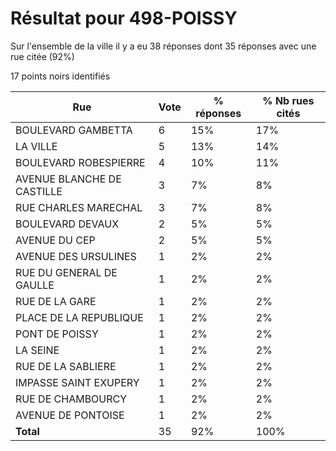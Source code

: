 # Résultat pour 498-POISSY

Sur l'ensemble de la ville il y a eu 38 réponses dont 35 réponses avec une rue citée (92%)

17 points noirs identifiés

| Rue | Vote | % réponses | % Nb rues cités|
|-----|------|------------|----------------|
| BOULEVARD GAMBETTA | 6 | 15% | 17%|
| LA VILLE | 5 | 13% | 14%|
| BOULEVARD ROBESPIERRE | 4 | 10% | 11%|
| AVENUE BLANCHE DE CASTILLE | 3 | 7% | 8%|
| RUE CHARLES MARECHAL | 3 | 7% | 8%|
| BOULEVARD DEVAUX | 2 | 5% | 5%|
| AVENUE DU CEP | 2 | 5% | 5%|
| AVENUE DES URSULINES | 1 | 2% | 2%|
| RUE DU GENERAL DE GAULLE | 1 | 2% | 2%|
| RUE DE LA GARE | 1 | 2% | 2%|
| PLACE DE LA REPUBLIQUE | 1 | 2% | 2%|
| PONT DE POISSY | 1 | 2% | 2%|
| LA SEINE | 1 | 2% | 2%|
| RUE DE LA SABLIERE | 1 | 2% | 2%|
| IMPASSE SAINT EXUPERY | 1 | 2% | 2%|
| RUE DE CHAMBOURCY | 1 | 2% | 2%|
| AVENUE DE PONTOISE | 1 | 2% | 2%|
| **Total** | 35 | 92% | 100%|
